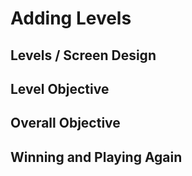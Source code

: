 # Adding Levels

## Levels / Screen Design

## Level Objective

## Overall Objective

## Winning and Playing Again
